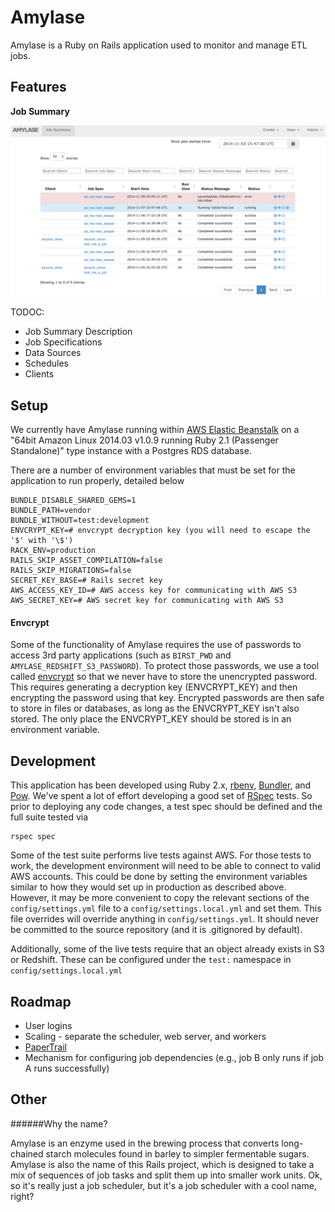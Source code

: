 # Amylase

Amylase is a Ruby on Rails application used to monitor and manage ETL jobs.

## Features

**Job Summary**

![alt text](doc/job_summary.png "Job Summary Page")

TODOC:
* Job Summary Description
* Job Specifications
* Data Sources
* Schedules
* Clients


## Setup

We currently have Amylase running within [AWS Elastic Beanstalk](http://docs.aws.amazon.com/elasticbeanstalk/latest/dg/Welcome.html)
on a "64bit Amazon Linux 2014.03 v1.0.9 running Ruby 2.1 (Passenger Standalone)"
type instance with a Postgres RDS database.

There are a number of environment variables that must be set for the application
to run properly, detailed below

````
BUNDLE_DISABLE_SHARED_GEMS=1
BUNDLE_PATH=vendor
BUNDLE_WITHOUT=test:development
ENVCRYPT_KEY=# envcrypt decryption key (you will need to escape the '$' with '\$')
RACK_ENV=production
RAILS_SKIP_ASSET_COMPILATION=false
RAILS_SKIP_MIGRATIONS=false
SECRET_KEY_BASE=# Rails secret key
AWS_ACCESS_KEY_ID=# AWS access key for communicating with AWS S3
AWS_SECRET_KEY=# AWS secret key for communicating with AWS S3
````

#### Envcrypt

Some of the functionality of Amylase requires the use of passwords to access 3rd
party applications (such as `BIRST_PWD` and `AMYLASE_REDSHIFT_S3_PASSWORD`).  To
protect those passwords, we use a tool called
[envcrypt](https://github.com/gnilrets/envcrypt) so that we never have to store
the unencrypted password.  This requires generating a decryption key
(ENVCRYPT_KEY) and then encrypting the password using that key.  Encrypted
passwords are then safe to store in files or databases, as long as the
ENVCRYPT_KEY isn't also stored.  The only place the ENVCRYPT_KEY should be
stored is in an environment variable.

## Development

This application has been developed using Ruby 2.x,
[rbenv](https://github.com/sstephenson/rbenv), [Bundler](http://bundler.io/),
and [Pow](http://pow.cx/). We've spent a lot of effort developing a good set of
[RSpec](http://relishapp.com/rspec) tests.  So prior to deploying any code
changes, a test spec should be defined and the full suite tested via

    rspec spec

Some of the test suite performs live tests against AWS.  For those
tests to work, the development environment will need to be able to
connect to valid AWS accounts.  This could be done by setting the
environment variables similar to how they would set up in production
as described above.  However, it may be more convenient to copy the
relevant sections of the `config/settings.yml` file to a
`config/settings.local.yml` and set them. This file overrides will
override anything in `config/settings.yml`.  It should never be
committed to the source repository (and it is .gitignored by default).

Additionally, some of the live tests require that an object already exists
in S3 or Redshift.  These can be configured under the `test:` namespace in
`config/settings.local.yml`

## Roadmap

* User logins
* Scaling - separate the scheduler, web server, and workers
* [PaperTrail](https://github.com/airblade/paper_trail)
* Mechanism for configuring job dependencies (e.g., job B only runs if job A runs successfully)

## Other
######Why the name?

Amylase is an enzyme used in the brewing process that converts
long-chained starch molecules found in barley to simpler
fermentable sugars.  Amylase is also the name of this
Rails project, which is designed to take a mix of sequences of job tasks
and split them up into smaller work units.  Ok, so it's really just a
job scheduler, but it's a job scheduler with a cool name, right?
